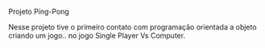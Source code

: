 Projeto Ping-Pong

Nesse projeto tive o primeiro contato com programação orientada a objeto criando um jogo.. 
no jogo Single Player Vs Computer.
